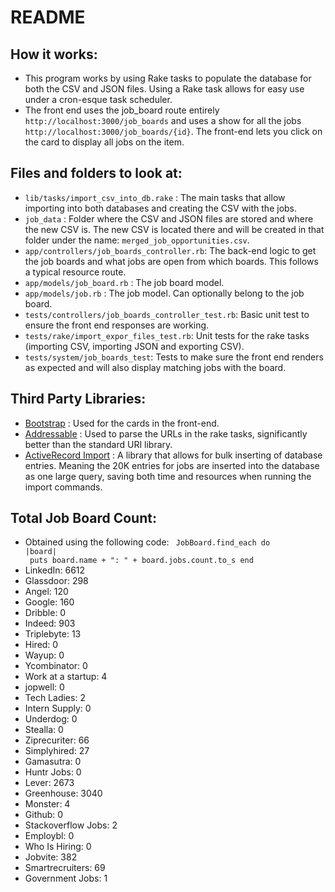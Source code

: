 # README

## How it works:
- This program works by using Rake tasks to populate the database for both the CSV and JSON files. Using a Rake task allows for easy use under a cron-esque task scheduler.
- The front end uses the job_board route entirely `http://localhost:3000/job_boards` and uses a show for all the jobs `http://localhost:3000/job_boards/{id}`. The front-end lets you click on the card to display all jobs on the item.

## Files and folders to look at:
- `lib/tasks/import_csv_into_db.rake` : The main tasks that allow importing into both databases and creating the CSV with the jobs.
- `job_data` : Folder where the CSV and JSON files are stored and where the new CSV is. The new CSV is located there and will be created in that folder under the name: `merged_job_opportunities.csv`.
- `app/controllers/job_boards_controller.rb`: The back-end logic to get the job boards and what jobs are open from which boards. This follows a typical resource route.
- `app/models/job_board.rb` : The job board model.
- `app/models/job.rb` : The job model. Can optionally belong to the job board.
- `tests/controllers/job_boards_controller_test.rb`: Basic unit test to ensure the front end responses are working.
- `tests/rake/import_expor_files_test.rb`: Unit tests for the rake tasks (importing CSV, importing JSON and exporting CSV).
- `tests/system/job_boards_test`: Tests to make sure the front end renders as expected and will also display matching jobs with the board.

## Third Party Libraries:
- [Bootstrap](https://getbootstrap.com/) : Used for the cards in the front-end.
- [Addressable](https://github.com/sporkmonger/addressable) : Used to parse the URLs in the rake tasks, significantly better than the standard URI library.
- [ActiveRecord Import](https://github.com/zdennis/activerecord-import) : A library that allows for bulk inserting of database entries. Meaning the 20K entries for jobs are inserted into the database as one large query, saving both time and resources when running the import commands.

## Total Job Board Count:
- Obtained using the following code:
<code> JobBoard.find_each do |board|
<br/> puts board.name + ": " + board.jobs.count.to_s
 end </code>
- LinkedIn: 6612
- Glassdoor: 298
- Angel: 120
- Google: 160
- Dribble: 0
- Indeed: 903
- Triplebyte: 13
- Hired: 0
- Wayup: 0
- Ycombinator: 0
- Work at a startup: 4
- jopwell: 0
- Tech Ladies: 2
- Intern Supply: 0
- Underdog: 0
- Stealla: 0
- Ziprecuriter: 66
- Simplyhired: 27
- Gamasutra: 0
- Huntr Jobs: 0
- Lever: 2673
- Greenhouse: 3040
- Monster: 4
- Github: 0
- Stackoverflow Jobs: 2
- Employbl: 0
- Who Is Hiring: 0
- Jobvite: 382
- Smartrecruiters: 69
- Government Jobs: 1